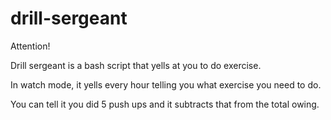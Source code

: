 # drill-sergeant

Attention!

Drill sergeant is a bash script that yells at you to do exercise.

In watch mode, it yells every hour telling you what exercise you need to do.

You can tell it you did 5 push ups and it subtracts that from the total owing.

